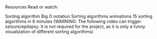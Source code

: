Resources
Read or watch:

Sorting algorithm
Big O notation
Sorting algorithms animations
15 sorting algorithms in 6 minutes (WARNING: The following video can trigger seizure/epilepsy. It is not required for the project, as it is only a funny visualization of different sorting algorithms)
